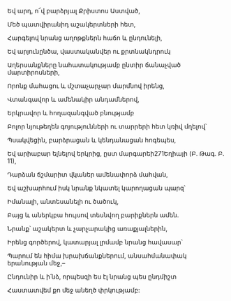 Եվ արդ, ո՜վ բարձրյալ Քրիստոս Աստված,

Մեծ պատվիրանիդ աշակերտների հետ,

Հարգելով նրանց աղոթքներն հաճո և ընդունելի,

Եվ արյունընծա, վաստականվեր ու քրտնակնդրուկ

Աղերսանքները նահատակությամբ ընտիր ճանաչված մարտիրոսների,

Որոնք մահացու և մշտաչարչար մարմնով իրենց,

Վտանգավոր և ամենակիր անդամներով,

Երկրավոր և հողազանգված բնությամբ

Բոլոր նյութեղեն գոյությունների ու տարրերի հետ կռիվ մղելով՝

Պսակվեցին, բարձրացան և կենդանացան հոգեպես,

Եվ արիաբար ելնելով երկրից, ըստ մարգարեի271Եղիայի (Բ. Թագ. Բ. 11),

Դարձան ճշմարիտ վկաներ ամենափորձ մահվան,

Եվ աշխարհում իսկ նրանք նկատել կարողացան պարզ՝

Իմանալի, անտեսանելի ու ծածուկ,

Բայց և աներկբա հույսով տեսնվող բարիքներն ամեն.

Նրանք՝ աշակերտ և չարչարակից առաքյալներին,

Իրենց գործերով, կատարյալ լրմամբ նրանց հավասար՝

Պարում են հիմա խրախճանքներում, անսահմանափակ երանության մեջ,–

Ընդունիր և ի՛նձ, որպեսզի ես էլ նրանց պես ընդմիշտ

Հաստատվեմ քո մեջ անեղծ փրկությամբ: